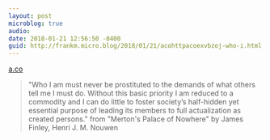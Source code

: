```yaml
---
layout: post
microblog: true
audio: 
date: 2018-01-21 12:56:50 -0400
guid: http://frankm.micro.blog/2018/01/21/acohttpacoexvbzoj-who-i.html
---
```

 [a.co](http://a.co/exVBzoj)

> "Who I am must never be prostituted to the demands of what others tell me I must do. Without this basic priority I am reduced to a commodity and I can do little to foster society’s half-hidden yet essential purpose of leading its members to full actualization as created persons." from "Merton's Palace of Nowhere" by James Finley, Henri J. M. Nouwen
